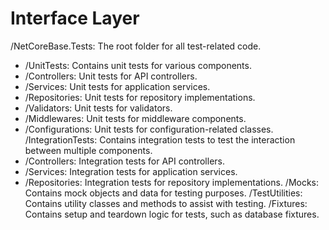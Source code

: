 # Interface Layer

/NetCoreBase.Tests: The root folder for all test-related code.
- /UnitTests: Contains unit tests for various components.
- /Controllers: Unit tests for API controllers.
- /Services: Unit tests for application services.
- /Repositories: Unit tests for repository implementations.
- /Validators: Unit tests for validators.
- /Middlewares: Unit tests for middleware components.
- /Configurations: Unit tests for configuration-related classes.
/IntegrationTests: Contains integration tests to test the interaction between multiple components.
- /Controllers: Integration tests for API controllers.
- /Services: Integration tests for application services.
- /Repositories: Integration tests for repository implementations.
/Mocks: Contains mock objects and data for testing purposes.
/TestUtilities: Contains utility classes and methods to assist with testing.
/Fixtures: Contains setup and teardown logic for tests, such as database fixtures.